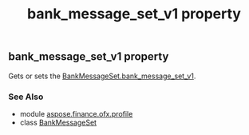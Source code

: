 ﻿---
title: bank_message_set_v1 property
second_title: Aspose.Finance for Python via .NET API References
description: 
type: docs
weight: 30
url: /python-net/aspose.finance.ofx.profile/bankmessageset/bank_message_set_v1/
is_root: false
---

## bank_message_set_v1 property


Gets or sets the [BankMessageSet.bank_message_set_v1](/finance/python-net/aspose.finance.ofx.profile/bankmessageset#bank_message_set_v1).

### See Also
* module [aspose.finance.ofx.profile](../../)
* class [BankMessageSet](/finance/python-net/aspose.finance.ofx.profile/bankmessageset)
